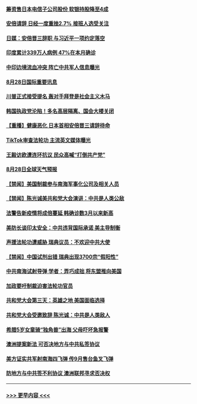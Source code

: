 #### [筹资售日本电信子公司股份 软银持股降至4成](../pages/prog202/a102928361.md?t=08282202) 
#### [安倍请辞 日经一度重挫2.7% 接班人选受关注](../pages/prog202/a102928303.md?t=08282202) 
#### [日媒：安倍晋三辞职 与习近平一项约定落空](../pages/prog202/a102928304.md?t=08282202) 
#### [印度累计339万人病例 47%在本月确诊](../pages/prog202/a102928274.md?t=08282202) 
#### [中印边境流血冲突 阵亡中共军人信息曝光](../pages/prog202/a102928251.md?t=08282202) 
#### [8月28日国际重要讯息](../pages/prog202/a102928267.md?t=08282202) 
#### [川普正式接受提名 轰对手拜登是社会主义木马](../pages/prog202/a102928219.md?t=08282202) 
#### [韩国执政党沦陷！多名高层隔离、国会大楼关闭](../pages/prog202/a102928166.md?t=08282202) 
#### [【重播】健康恶化 日本首相安倍晋三请辞待命](../pages/prog202/a102928153.md?t=08282202) 
#### [TikTok审查法轮功 主流英文媒体曝光](../pages/prog202/a102928120.md?t=08282202) 
#### [王毅访欧遭连环抗议 民众高喊“打倒共产党”](../pages/prog202/a102928014.md?t=08282202) 
#### [8月28日全球天气预报](../pages/prog202/a102927881.md?t=08282202) 
#### [【禁闻】美国制裁参与南海军事化公司及相关人员](../pages/prog202/a102927888.md?t=08282202) 
#### [【禁闻】陈光诚美共和党大会演讲：中共是人类公敌](../pages/prog202/a102927891.md?t=08282202) 
#### [法警告新疫情将成倍蔓延 韩确诊数3月以来新高](../pages/prog202/a102927698.md?t=08282202) 
#### [美防长谈印太安全：中共违背国际承诺 美主导制衡](../pages/prog202/a102927839.md?t=08282202) 
#### [声援法轮功遭威胁 瑞典议员：不欢迎中共大使](../pages/prog202/a102927831.md?t=08282202) 
#### [【禁闻】中国试剂出错 瑞典出现3700宗“假阳性”](../pages/prog202/a102927807.md?t=08282202) 
#### [中共南海试射导弹  学者：弄巧成拙  将东盟推向美国](../pages/prog202/a102927759.md?t=08282202) 
#### [加政要吁制裁迫害法轮功官员](../pages/prog202/a102927740.md?t=08282202) 
#### [共和党大会第三天：英雄之地 美国面临选择](../pages/prog202/a102927722.md?t=08282202) 
#### [共和党大会受邀致辞 陈光诚：中共是人类敌人](../pages/prog202/a102927720.md?t=08282202) 
#### [希腊5岁女童骑“独角兽”出海 父母吓坏急报警](../pages/prog202/a102927624.md?t=08282202) 
#### [澳洲提案新法 可否决地方与中共私签协议](../pages/prog202/a102927684.md?t=08282202) 
#### [美方证实共军射南海四飞弹 传9月售台鱼叉飞弹](../pages/prog202/a102927682.md?t=08282202) 
#### [防地方与中共签不利协议 澳洲联邦寻求否决权](../pages/prog202/a102927517.md?t=08282202) 

----
#### [ >>> 更早内容 <<< ](../indexes/prog202-earlier.md)
